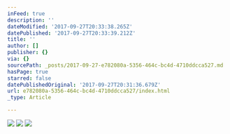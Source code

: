 ```yaml
---
inFeed: true
description: ''
dateModified: '2017-09-27T20:33:38.265Z'
datePublished: '2017-09-27T20:33:39.212Z'
title: ''
author: []
publisher: {}
via: {}
sourcePath: _posts/2017-09-27-e782080a-5356-464c-bc4d-4710ddcca527.md
hasPage: true
starred: false
datePublishedOriginal: '2017-09-27T20:31:36.679Z'
url: e782080a-5356-464c-bc4d-4710ddcca527/index.html
_type: Article

---
```

![](https://the-grid-user-content.s3-us-west-2.amazonaws.com/b901f2b2-3e4c-4275-9137-b46cc7cd8d9e.jpg)
![](https://the-grid-user-content.s3-us-west-2.amazonaws.com/29fe9306-3db4-47e5-8d14-07b2e4457943.jpg)
![](https://the-grid-user-content.s3-us-west-2.amazonaws.com/225d641f-8475-46a9-a131-28262c96d437.jpg)